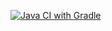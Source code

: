 [![Java CI with Gradle](https://github.com/KnifeRing/PatternsChangeDate/actions/workflows/gradle.yml/badge.svg)](https://github.com/KnifeRing/PatternsChangeDate/actions/workflows/gradle.yml)
